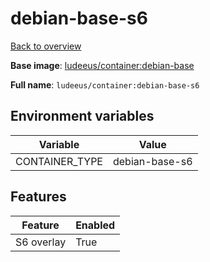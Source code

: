 # debian-base-s6

[Back to overview](../index.md)

**Base image**: [ludeeus/container:debian-base](./debian-base)

**Full name**: `ludeeus/container:debian-base-s6`

## Environment variables

Variable | Value 
-- | --
CONTAINER_TYPE | debian-base-s6

## Features

Feature | Enabled 
-- | --
S6 overlay | True
